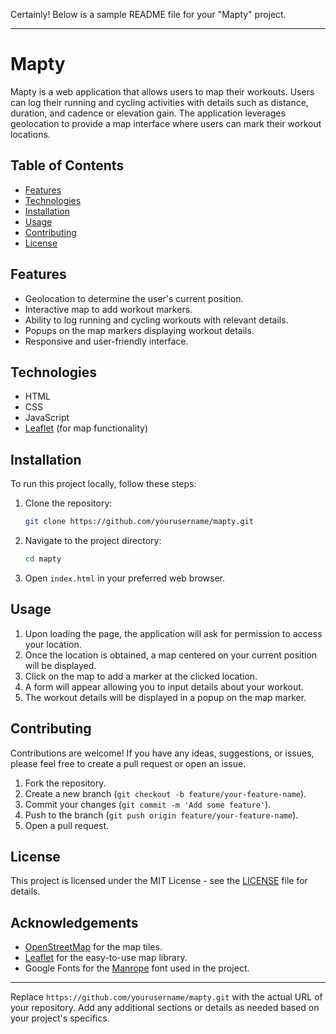 Certainly! Below is a sample README file for your "Mapty" project.

---

# Mapty

Mapty is a web application that allows users to map their workouts. Users can log their running and cycling activities with details such as distance, duration, and cadence or elevation gain. The application leverages geolocation to provide a map interface where users can mark their workout locations.

## Table of Contents
- [Features](#features)
- [Technologies](#technologies)
- [Installation](#installation)
- [Usage](#usage)
- [Contributing](#contributing)
- [License](#license)

## Features
- Geolocation to determine the user's current position.
- Interactive map to add workout markers.
- Ability to log running and cycling workouts with relevant details.
- Popups on the map markers displaying workout details.
- Responsive and user-friendly interface.

## Technologies
- HTML
- CSS
- JavaScript
- [Leaflet](https://leafletjs.com/) (for map functionality)

## Installation
To run this project locally, follow these steps:

1. Clone the repository:
   ```bash
   git clone https://github.com/yourusername/mapty.git
   ```

2. Navigate to the project directory:
   ```bash
   cd mapty
   ```

3. Open `index.html` in your preferred web browser.

## Usage
1. Upon loading the page, the application will ask for permission to access your location.
2. Once the location is obtained, a map centered on your current position will be displayed.
3. Click on the map to add a marker at the clicked location.
4. A form will appear allowing you to input details about your workout.
5. The workout details will be displayed in a popup on the map marker.

## Contributing
Contributions are welcome! If you have any ideas, suggestions, or issues, please feel free to create a pull request or open an issue.

1. Fork the repository.
2. Create a new branch (`git checkout -b feature/your-feature-name`).
3. Commit your changes (`git commit -m 'Add some feature'`).
4. Push to the branch (`git push origin feature/your-feature-name`).
5. Open a pull request.

## License
This project is licensed under the MIT License - see the [LICENSE](LICENSE) file for details.

## Acknowledgements
- [OpenStreetMap](https://www.openstreetmap.org/) for the map tiles.
- [Leaflet](https://leafletjs.com/) for the easy-to-use map library.
- Google Fonts for the [Manrope](https://fonts.google.com/specimen/Manrope) font used in the project.

---

Replace `https://github.com/yourusername/mapty.git` with the actual URL of your repository. Add any additional sections or details as needed based on your project's specifics.

